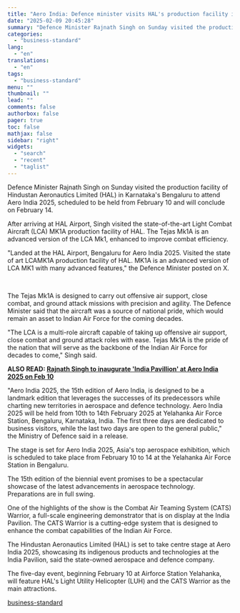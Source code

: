 ```yaml
---
title: "Aero India: Defence minister visits HAL's production facility in Bengaluru"
date: "2025-02-09 20:45:28"
summary: "Defence Minister Rajnath Singh on Sunday visited the production facility of Hindustan Aeronautics Limited (HAL) in Karnataka's Bengaluru to attend Aero India 2025, scheduled to be held from February 10 and will conclude on February 14. After arriving at HAL Airport, Singh visited the state-of-the-art Light Combat Aircraft (LCA) MK1A..."
categories:
  - "business-standard"
lang:
  - "en"
translations:
  - "en"
tags:
  - "business-standard"
menu: ""
thumbnail: ""
lead: ""
comments: false
authorbox: false
pager: true
toc: false
mathjax: false
sidebar: "right"
widgets:
  - "search"
  - "recent"
  - "taglist"
---
```


Defence Minister Rajnath Singh on Sunday visited the production facility of Hindustan Aeronautics Limited (HAL) in Karnataka's Bengaluru to attend Aero India 2025, scheduled to be held from February 10 and will conclude on February 14.

After arriving at HAL Airport, Singh visited the state-of-the-art Light Combat Aircraft (LCA) MK1A production facility of HAL. The Tejas Mk1A is an advanced version of the LCA Mk1, enhanced to improve combat efficiency.

"Landed at the HAL Airport, Bengaluru for Aero India 2025. Visited the state of art LCAMK1A production facility of HAL. MK1A is an advanced version of LCA MK1 with many advanced features," the Defence Minister posted on X.

 

The Tejas Mk1A is designed to carry out offensive air support, close combat, and ground attack missions with precision and agility. The Defence Minister said that the aircraft was a source of national pride, which would remain an asset to Indian Air Force for the coming decades.

"The LCA is a multi-role aircraft capable of taking up offensive air support, close combat and ground attack roles with ease. Tejas Mk1A is the pride of the nation that will serve as the backbone of the Indian Air Force for decades to come," Singh said. 


**ALSO READ: [Rajnath Singh to inaugurate 'India Pavillion' at Aero India 2025 on Feb 10](/external-affairs-defence-security/news/rajnath-singh-to-inaugurate-india-pavillion-at-aero-india-2025-on-feb-10-125020900271_1.html)**

"Aero India 2025, the 15th edition of Aero India, is designed to be a landmark edition that leverages the successes of its predecessors while charting new territories in aerospace and defence technology. Aero India 2025 will be held from 10th to 14th February 2025 at Yelahanka Air Force Station, Bengaluru, Karnataka, India. The first three days are dedicated to business visitors, while the last two days are open to the general public," the Ministry of Defence said in a release.

The stage is set for Aero India 2025, Asia's top aerospace exhibition, which is scheduled to take place from February 10 to 14 at the Yelahanka Air Force Station in Bengaluru.

The 15th edition of the biennial event promises to be a spectacular showcase of the latest advancements in aerospace technology. Preparations are in full swing.

One of the highlights of the show is the Combat Air Teaming System (CATS) Warrior, a full-scale engineering demonstrator that is on display at the India Pavilion. The CATS Warrior is a cutting-edge system that is designed to enhance the combat capabilities of the Indian Air Force.

The Hindustan Aeronautics Limited (HAL) is set to take centre stage at Aero India 2025, showcasing its indigenous products and technologies at the India Pavilion, said the state-owned aerospace and defence company.

The five-day event, beginning February 10 at Airforce Station Yelahanka, will feature HAL's Light Utility Helicopter (LUH) and the CATS Warrior as the main attractions.

[business-standard](https://www.business-standard.com/external-affairs-defence-security/news/aero-india-defence-minister-visits-hal-s-production-facility-in-bengaluru-125020900420_1.html)
